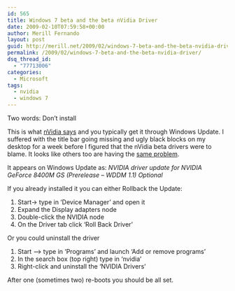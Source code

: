 ```yaml
---
id: 565
title: Windows 7 beta and the beta nVidia Driver
date: 2009-02-10T07:59:58+00:00
author: Merill Fernando
layout: post
guid: http://merill.net/2009/02/windows-7-beta-and-the-beta-nvidia-driver/
permalink: /2009/02/windows-7-beta-and-the-beta-nvidia-driver/
dsq_thread_id:
  - "77713006"
categories:
  - Microsoft
tags:
  - nvidia
  - windows 7
---
```

<p>Two words: Don’t install</p>  <p>This is what <a href="http://www.nvidia.com/object/windows_7.html">nVidia says</a> and you typically get it through Windows Update. I suffered with the title bar going missing and ugly black blocks on my desktop for a week before I figured that the nVidia beta drivers were to blame. It looks like others too are having the <a href="http://stevencwong.spaces.live.com/Blog/cns!4320F28E64229E18!998.entry">same problem</a>.</p>  <p>It appears on Windows Update as: <em>NVIDIA driver update for NVIDIA GeForce 8400M GS (Prerelease – WDDM 1.1) Optional</em></p>  <p>If you already installed it you can either Rollback the Update:</p>  <ol>   <li>Start-&gt; type in ‘Device Manager’ and open it</li>    <li>Expand the Display adapters node</li>    <li>Double-click the NVIDIA node</li>    <li>On the Driver tab click ‘Roll Back Driver’</li> </ol>  <p>Or you could uninstall the driver</p>  <ol>   <li>Start –&gt; type in ‘Programs’ and launch ‘Add or remove programs’</li>    <li>In the search box (top right) type in ‘nvidia’</li>    <li>Right-click and uninstall the ‘NVIDIA Drivers’ </li> </ol>  <p>After one (sometimes two) re-boots you should be all set. </p>